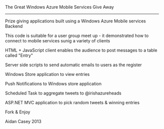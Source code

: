 The Great Windows Azure Mobile Services Give Away
_________________________________________________




Prize giving applications built using a Windows Azure Mobile services Backend

This code is suitable for a user group meet up - it demonstrated how to connect to mobile services sunig a variety of clients

HTML + JavaScript client enables the audience to post messages to a table called "Entry"

Server side scripts to send automatic emails to users as the register

Windows Store application to view entries 

Push Notifications to Windows store application

Scheduled Task to aggregate tweets to @irishazureheads

ASP.NET MVC application to pick random tweets & winning entries

Fork & Enjoy

Aidan Casey 2013
